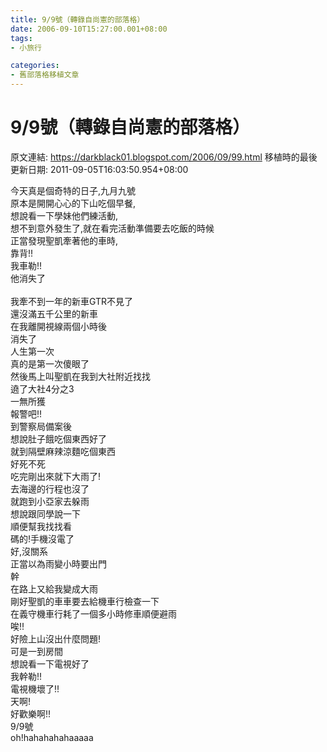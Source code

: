 ```yaml
---
title: 9/9號（轉錄自尚憲的部落格）
date: 2006-09-10T15:27:00.001+08:00
tags: 
- 小旅行

categories:
- 舊部落格移植文章
---
```


# 9/9號（轉錄自尚憲的部落格）

原文連結: https://darkblack01.blogspot.com/2006/09/99.html
移植時的最後更新日期: 2011-09-05T16:03:50.954+08:00

今天真是個奇特的日子,九月九號<br />原本是開開心心的下山吃個早餐,<br />想說看一下學妹他們練活動,<br />想不到意外發生了,就在看完活動準備要去吃飯的時候<br />正當發現聖凱牽著他的車時,<br />靠背!!<br />我車勒!!<br />他消失了<br /><a name='more'></a><br />我牽不到一年的新車GTR不見了<br />還沒滿五千公里的新車<br />在我離開視線兩個小時後<br />消失了<br />人生第一次<br />真的是第一次傻眼了<br />然後馬上叫聖凱在我到大社附近找找<br />遶了大社4分之3<br />一無所獲<br />報警吧!!<br />到警察局備案後<br />想說肚子餓吃個東西好了<br />就到隔壁麻辣涼麵吃個東西<br />好死不死<br />吃完剛出來就下大雨了!<br />去海邊的行程也沒了<br />就跑到小亞家去躲雨<br />想說跟同學說一下<br />順便幫我找找看<br />碼的!手機沒電了<br />好,沒關系<br />正當以為雨變小時要出門<br />幹<br />在路上又給我變成大雨<br />剛好聖凱的車車要去給機車行檢查一下<br />在義守機車行耗了一個多小時修車順便避雨<br />唉!!<br />好險上山沒出什麼問題!<br />可是一到房間<br />想說看一下電視好了<br />我幹勒!!<br />電視機壞了!!<br />天啊!<br />好歡樂啊!!<br />9/9號<br />oh!hahahahahaaaaa
